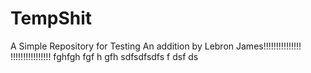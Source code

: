 # TempShit
A Simple Repository for Testing
An addition by Lebron James!!!!!!!!!!!!!!!
!!!!!!!!!!!!!!!!
fghfgh
fgf
h
gfh
sdfsdfsdfs
f
dsf
ds